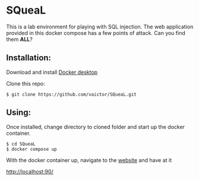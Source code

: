 SQueaL
======

This is a lab environment for playing with SQL injection. The web application
provided in this docker compose has a few points of attack. Can you find them
**ALL**?

Installation:
-------------

Download and install [Docker desktop](https://www.docker.com/products/docker-desktop/)

Clone this repo:

	$ git clone https://github.com/vaictor/SQueaL.git

Using:
------

Once installed, change directory to cloned folder and start up the docker container.

	$ cd SQueaL
	$ docker compose up

With the docker container up, navigate to the
[website](http://localhost:90/) and have at it

[http://localhost:90/](http://localhost:90/)
